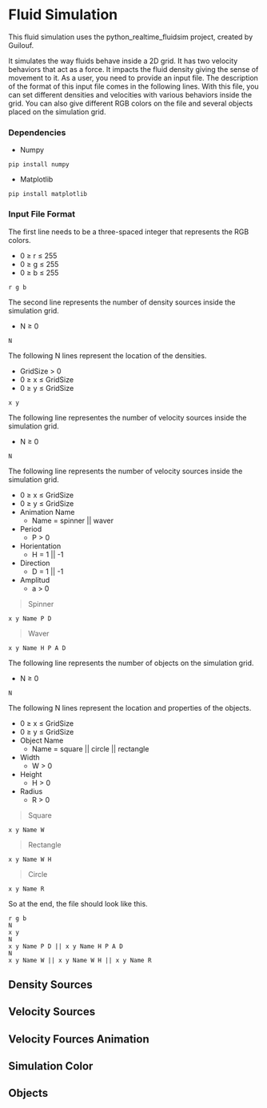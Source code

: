 # Fluid Simulation
This fluid simulation uses the python_realtime_fluidsim project, created by Guilouf.

It simulates the way fluids behave inside a 2D grid. It has two velocity behaviors that act as a force. It impacts the fluid density giving the sense of movement to it. As a user, you need to provide an input file. The description of the format of this input file comes in the following lines. With this file, you can set different densities and velocities with various behaviors inside the grid. You can also give different RGB colors on the file and several objects placed on the simulation grid.
### Dependencies
- Numpy
```
pip install numpy
```
- Matplotlib
```
pip install matplotlib
```
### Input File Format
The first line needs to be a three-spaced integer that represents the RGB colors.
- 0 ≥ r ≤ 255
- 0 ≥ g ≤ 255
- 0 ≥ b ≤ 255
```
r g b
```
The second line represents the number of density sources inside the simulation grid.
- N ≥ 0
```
N
```
The following N lines represent the location of the densities.
- GridSize > 0
- 0 ≥ x ≤ GridSize
- 0 ≥ y ≤ GridSize
```
x y
```
The following line representes the number of velocity sources inside the simulation grid.
- N ≥ 0
```
N
```
The following line represents the number of velocity sources inside the simulation grid.
- 0 ≥ x ≤ GridSize
- 0 ≥ y ≤ GridSize
- Animation Name
  - Name = spinner || waver
- Period
  - P > 0
- Horientation
  - H = 1 || -1 
- Direction
  - D = 1 || -1
- Amplitud
  - a > 0
> Spinner
```
x y Name P D
```
> Waver
```
x y Name H P A D
```
The following line represents the number of objects on the simulation grid.
- N ≥ 0
```
N
```
The following N lines represent the location and properties of the objects.
- 0 ≥ x ≤ GridSize
- 0 ≥ y ≤ GridSize
- Object Name
  - Name = square || circle || rectangle
- Width
  - W > 0
- Height
  - H > 0
- Radius
  - R > 0
> Square
```
x y Name W
```
> Rectangle
```
x y Name W H
```
> Circle
```
x y Name R
```
So at the end, the file should look like this.
```
r g b
N
x y
N
x y Name P D || x y Name H P A D
N
x y Name W || x y Name W H || x y Name R
```
## Density Sources
## Velocity Sources
## Velocity Fources Animation
## Simulation Color
## Objects
